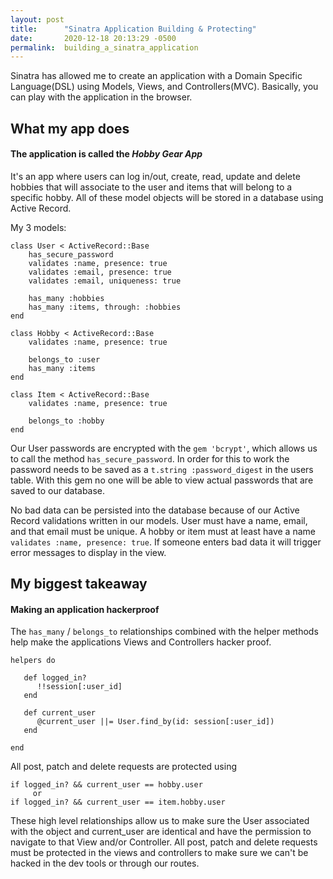 ```yaml
---
layout: post
title:      "Sinatra Application Building & Protecting"
date:       2020-12-18 20:13:29 -0500
permalink:  building_a_sinatra_application
---
```


Sinatra has allowed me to create an application with a Domain Specific Language(DSL) using Models, Views, and Controllers(MVC). Basically, you can play with the application in the browser.
## What my app does
#### The application is called the ***Hobby Gear App*** 
It's an app where users can log in/out, create, read, update and delete hobbies that will associate to the user and items that will belong to a specific hobby. All of these model objects will be stored in a database using Active Record.

My 3 models: 
```
class User < ActiveRecord::Base
    has_secure_password
    validates :name, presence: true
    validates :email, presence: true
    validates :email, uniqueness: true

    has_many :hobbies
    has_many :items, through: :hobbies
end

class Hobby < ActiveRecord::Base
    validates :name, presence: true
    
    belongs_to :user
    has_many :items
end

class Item < ActiveRecord::Base
    validates :name, presence: true
    
    belongs_to :hobby
end
```

Our User passwords are encrypted with the `gem 'bcrypt'`, which allows us to call the method `has_secure_password`. In order for this to work the password needs to be saved as a `t.string :password_digest` in the users table.  With this gem no one will be able to view actual passwords that are saved to our database.

No bad data can be persisted into the database because of our Active Record validations written in our models. User must have a name, email, and that email must be unique. A hobby or item must at least have a name `validates :name, presence: true`. If someone enters bad data it will trigger error messages to display in the view. 

## My biggest takeaway
#### Making an application hackerproof
The `has_many` / `belongs_to` relationships combined with the helper methods help make the applications Views and Controllers hacker proof. 
```
helpers do

   def logged_in?
      !!session[:user_id]
   end

   def current_user
      @current_user ||= User.find_by(id: session[:user_id])
   end
	 
end
```
All post, patch and delete requests are protected using 
```
if logged_in? && current_user == hobby.user
     or
if logged_in? && current_user == item.hobby.user
```
These high level relationships allow us to make sure the User associated with the object and current_user are identical and have the permission to navigate to that View and/or Controller. All post, patch and delete requests must be protected in the views and controllers to make sure we can't be hacked in the dev tools or through our routes. 
